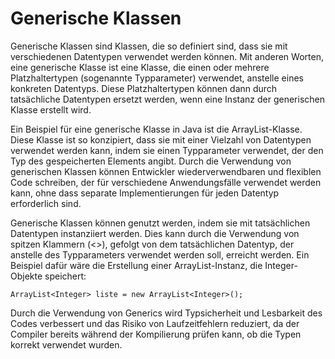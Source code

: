 # Generische Klassen

Generische Klassen sind Klassen, die so definiert sind, dass sie mit verschiedenen Datentypen verwendet werden können. Mit anderen Worten, eine generische Klasse ist eine Klasse, die einen oder mehrere Platzhaltertypen (sogenannte Typparameter) verwendet, anstelle eines konkreten Datentyps. Diese Platzhaltertypen können dann durch tatsächliche Datentypen ersetzt werden, wenn eine Instanz der generischen Klasse erstellt wird.

Ein Beispiel für eine generische Klasse in Java ist die ArrayList-Klasse. Diese Klasse ist so konzipiert, dass sie mit einer Vielzahl von Datentypen verwendet werden kann, indem sie einen Typparameter verwendet, der den Typ des gespeicherten Elements angibt. Durch die Verwendung von generischen Klassen können Entwickler wiederverwendbaren und flexiblen Code schreiben, der für verschiedene Anwendungsfälle verwendet werden kann, ohne dass separate Implementierungen für jeden Datentyp erforderlich sind.

Generische Klassen können genutzt werden, indem sie mit tatsächlichen Datentypen instanziiert werden. Dies kann durch die Verwendung von spitzen Klammern (<>), gefolgt von dem tatsächlichen Datentyp, der anstelle des Typparameters verwendet werden soll, erreicht werden. Ein Beispiel dafür wäre die Erstellung einer ArrayList-Instanz, die Integer-Objekte speichert:

    ArrayList<Integer> liste = new ArrayList<Integer>();

Durch die Verwendung von Generics wird Typsicherheit und Lesbarkeit des Codes verbessert und das Risiko von Laufzeitfehlern reduziert, da der Compiler bereits während der Kompilierung prüfen kann, ob die Typen korrekt verwendet wurden.
